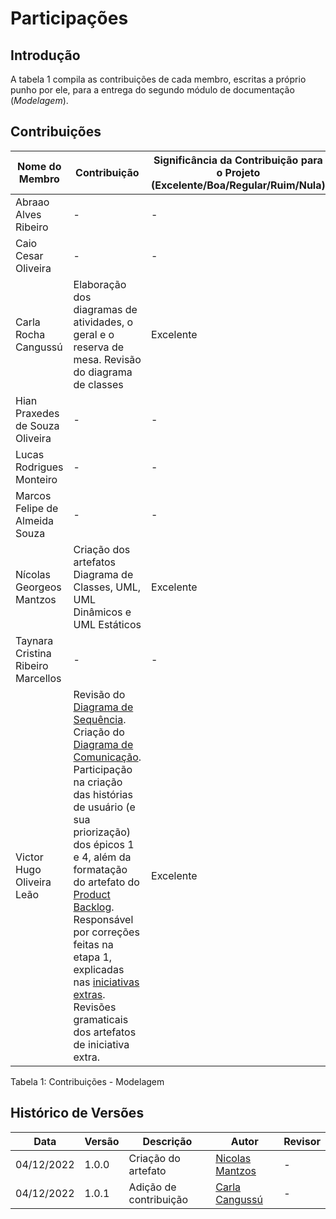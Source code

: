 # Participações

## Introdução

A tabela 1 compila as contribuições de cada membro, escritas a próprio punho por ele, para a entrega do segundo módulo de documentação (*Modelagem*).

## Contribuições

| Nome do Membro                     | Contribuição                                                                  | Significância da Contribuição para o Projeto (Excelente/Boa/Regular/Ruim/Nula) |
|------------------------------------|-------------------------------------------------------------------------------|--------------------------------------------------------------------------------|
| Abraao Alves Ribeiro               | -                                                                             | -                                                                              |
| Caio Cesar Oliveira                | -                                                                             | -                                                                              |
| Carla Rocha Cangussú               | Elaboração dos diagramas de atividades, o geral e o reserva de mesa. Revisão do diagrama de classes| Excelente                                                  |
| Hian Praxedes de Souza Oliveira    | -                                                                             | -                                                                              |
| Lucas Rodrigues Monteiro           | -                                                                             | -                                                                              |
| Marcos Felipe de Almeida Souza     | -                                                                             | -                                                                              |
| Nícolas Georgeos Mantzos           | Criação dos artefatos Diagrama de Classes, UML, UML Dinâmicos e UML Estáticos | Excelente                                                                      |
| Taynara Cristina Ribeiro Marcellos | -                                                                             | -                                                                              |
| Victor Hugo Oliveira Leão          | Revisão do [Diagrama de Sequência](https://unbarqdsw2022-2.github.io/2022.2_G5_SoftSteakHouse/#/modelagem/diagramas_dinamicos/diagrama-sequencia).<br>Criação do [Diagrama de Comunicação](https://unbarqdsw2022-2.github.io/2022.2_G5_SoftSteakHouse/#/modelagem/diagramas_dinamicos/comunicacao).<br>Participação na criação das histórias de usuário (e sua priorização) dos épicos 1 e 4, além da formatação do artefato do [Product Backlog](https://unbarqdsw2022-2.github.io/2022.2_G5_SoftSteakHouse/#/modelagem/agil/backlog).<br>Responsável por correções feitas na etapa 1, explicadas nas [iniciativas extras](https://unbarqdsw2022-2.github.io/2022.2_G5_SoftSteakHouse/#/modelagem/iniciativas_extras).<br>Revisões gramaticais dos artefatos de iniciativa extra.   | Excelente |

Tabela 1: Contribuições - Modelagem

## Histórico de Versões

| Data       | Versão | Descrição           | Autor                                         | Revisor |
|------------|  ----  |---------------------|-----------------------------------------------|---------|
| 04/12/2022 |  1.0.0 | Criação do artefato | [Nicolas Mantzos](https://github.com/ngm1450) | -       |
| 04/12/2022 |  1.0.1 | Adição de contribuição |[Carla Cangussú](https://github.com/Carlacangussu) |- |

